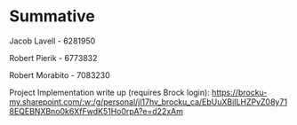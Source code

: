# Summative

Jacob Lavell - 6281950

Robert Pierik - 6773832

Robert Morabito - 7083230
 
Project Implementation write up (requires Brock login):
https://brocku-my.sharepoint.com/:w:/g/personal/jl17hv_brocku_ca/EbUuXBiILHZPvZ08y718EQEBNXBno0k6XfFwdK51Ho0rpA?e=d22xAm
